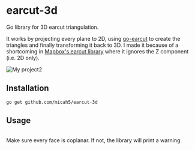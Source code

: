 # earcut-3d
Go library for 3D earcut triangulation.

It works by projecting every plane to 2D, using [go-earcut](https://github.com/rclancey/go-earcut) to create the triangles and finally transforming it back to 3D.
I made it because of a shortcoming in [Mapbox's earcut library](https://github.com/mapbox/earcut) where it ignores the Z component (i.e. 2D only).

![My project2](https://github.com/micah5/earcut-3d/assets/40206415/2285024c-1bc6-48cc-9e69-d684f9e4f19a)


## Installation
```
go get github.com/micah5/earcut-3d
```

## Usage
```go
```
Make sure every face is coplanar. If not, the library will print a warning.
